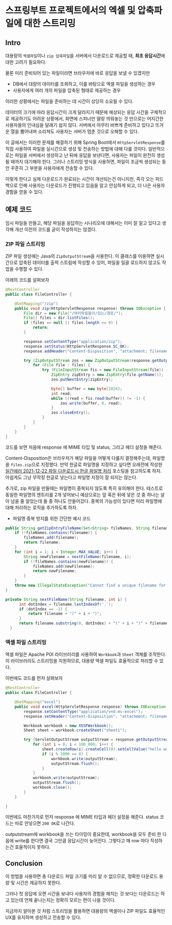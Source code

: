 # 스프링부트 프로젝트에서의 엑셀 및 압축파일에 대한 스트리밍

## Intro

대용량의 `엑셀파일`이나 `zip 압축파일`을 서버에서 다운로드로 제공할 때, **최초 응답시간**에 대한 고려가 필요하다. 

물론 미리 준비되어 있는 파일이라면 브라우저에 바로 응답을 보낼 수 있겠지만

- DB에서 대량의 데이터를 조회하고, 이를 바탕으로 엑셀 파일을 생성하는 경우 
- 사용자에게 여러 개의 파일을 압축된 형태로 제공하는 경우

이러한 상황에서는 파일을 준비하는 데 시간이 상당히 소요될 수 있다.

데이터의 크기에 따라 응답시간이 크게 달라지기 때문에 예상되는 응답 시간을 구체적으로 제공하기도 어려운 상황에서, 화면에 스피너만 딸랑 띄워놓는 것 만으로는 어지간한 사용자들의 인내심을 달래기 쉽지 않다. 서버에서 아무리 바쁘게 준비하고 있다고 뜨거운 열을 뿜어내며 소리쳐도 사용자는 서버가 멈춘 것으로 오해할 수 있다. 

이 글에서는 이러한 문제를 해결하기 위해 Spring Boot에서 `HttpServletResponse`를 직접 사용하여 파일을 실시간으로 생성 및 전송하는 방법에 대해 다룰 것이다.  일반적으로는 파일을 서버에서 생성하고 난 뒤에 응답을 보낸다면, 사용자는 파일이 완전히 생성될 때까지 대기해야 한다. 그러나 스트리밍 방식을 사용하면, 파일이 조금씩 생성되는 동안 꾸준히 그 부분을 사용자에게 전송할 수 있다. 

이렇게 한다고 실제 다운로드가 완료되는 시간이 개선되는건 아니지만, 즉각 오는 피드백으로 인해 사용자는 다운로드가 진행되고 있음을 알고 안심하게 되고, 더 나은 사용자 경험을 얻을 수 있다. 

## 예제 코드

임시 파일을 만들고, 해당 파일을 응답하는 시나리오에 대해서는 이미 잘 알고 있다고 생각해 개선 이전의 코드를 굳이 작성하지는 않겠다.

### ZIP 파일 스트리밍

ZIP 파일 생성에는 Java의 `ZipOutputStream`을 사용한다. 이 클래스를 이용하면 실시간으로 압축된 데이터를 출력 스트림에 작성할 수 있어, 파일을 일괄 로드하지 않고도 작업을 수행할 수 있다. 

아래의 코드를 살펴보자

```java
@RestController
public class FileController {

    @GetMapping("/zip")
    public void zip(HttpServletResponse response) throws IOException {
        File dir = new File("/여러파일들이/있는/경로/");
        File[] files = dir.listFiles();
        if (files == null || files.length == 0) {
            return;
        }

        response.setContentType("application/zip");
        response.setStatus(HttpServletResponse.SC_OK);
        response.addHeader("Content-Disposition", "attachment; filename=\"files.zip\"");

        try (ZipOutputStream zos = new ZipOutputStream(response.getOutputStream())) {
            for (File file : files) {
                try (FileInputStream fis = new FileInputStream(file)) {
                    ZipEntry zipEntry = new ZipEntry(file.getName());
                    zos.putNextEntry(zipEntry);

                    byte[] buffer = new byte[1024];
                    int read;
                    while ((read = fis.read(buffer)) != -1) {
                        zos.write(buffer, 0, read);
                    }
                    zos.closeEntry();
                }
            }
        }
    }
}
```

코드를 보면 처음에 response 에 MIME 타입 및 status, 그리고 헤더 설정을 해준다. 

Content-Disposition은 브라우저가 해당 파일을 어떻게 다룰지 결정해주는데, 파일명을 `files.zip`으로 지정했다. 만약 한글로 파일명을 지정하고 싶다면 오래전에 작성한 [일간에러 2021-12-22 파일 다운로드시 한글 파일명 처리](https://shanepark.tistory.com/305) 포스팅을 참고하도록 하자. 아쉽게도 그냥 무작정 한글로 넣는다고 파일명 지정이 잘 되지는 않는다.

추가로, zip 파일을 만들때는 파일명이 중복되지 않도록 특히 유의해야 한다. 테스트로 동일한 파일명의 엔트리를 2개 넣어보니 예상으로는 앞 혹은 뒤에 넣은 것 중 하나는 살아 남을 줄 알았는데 둘 중 하나도 안들어갔다. 중복의 가능성이 있다면 미리 파일명에 대해 처리하는 로직을 추가하도록 하자.

- 파일명 중복 방지를 위한 간단한 예시 코드 

```java
public String getZipEntryFileName(Set<String> fileNames, String filename) {
    if (!fileNames.contains(filename)) {
        fileNames.add(filename);
        return filename;
    }
    for (int i = 1; i < Integer.MAX_VALUE; i++) {
        String newFilename = nextFileName(filename, i);
        if (!fileNames.contains(newFilename)) {
            fileNames.add(newFilename);
            return newFilename;
        }
    }
    throw new IllegalStateException("Cannot find a unique filename for " + filename);
}

private String nextFileName(String filename, int i) {
      int dotIndex = filename.lastIndexOf('.');
      if (dotIndex == -1) {
          return filename + "(" + i + ")";
      }
      return filename.substring(0, dotIndex) + "(" + i + ")" + filename.substring(dotIndex);
  }

```

### 엑셀 파일 스트리밍

엑셀 파일은 Apache POI 라이브러리를 사용하여 `Workbook`과 `Sheet` 객체를 조작한다. 이 라이브러리도 스트리밍을 지원하므로, 대용량 엑셀 파일도 효율적으로 처리할 수 있다. 

이번에도 코드를 먼저 살펴보자

```java
@RestController
public class FileController {

    @GetMapping("excel")
    public void excel(HttpServletResponse response) throws IOException {
        response.setContentType("application/vnd.ms-excel");
        response.setHeader("Content-Disposition", "attachment; filename=sample.xlsx");

        Workbook workbook = new XSSFWorkbook();
        Sheet sheet = workbook.createSheet("sheet1");

        try (ServletOutputStream outputStream = response.getOutputStream()) {
            for (int i = 0; i < 100_000; i++) {
                sheet.createRow(i).createCell(0).setCellValue("hello world" + i);
                if (i % 1000 == 0) {
                    workbook.write(outputStream);
                    outputStream.flush();
                }
            }
            workbook.write(outputStream);
            outputStream.flush();
            workbook.close();
        }
    }

}
```

이번에도 마찬가지로 먼저 response 에 MIME 타입과 헤더 설정을 해준다. status 코드는 따로 안넣으면 `200 OK`로 나간다.

outputstream에 workbook을 쓰는 타이밍이 중요한데, workbook을 모두 준비 한 다음에 write를 한다면 결국 그만큼 응답시간이 늦어진다. 그렇다고 매 row 마다 작성하는건 효울적이지 못하다.

## Conclusion

이 방법을 사용하면 총 다운로드 파일 크기를 미리 알 수 없으므로, 정확한 다운로드 용량 및 시간은 제공하지 못한다.

그러나 첫 응답에 오랜 시간을 보내다 사용자의 경험을 해치는 것 보다는 다운로드는 하고 있는데 언제 끝나는지는 정확히 모르는 편이 나을 것이다.

지금까지 알아본 것 처럼 스트리밍을 활용하면 대용량의 엑셀이나 ZIP 파일도 효율적인 UX를 유지하며 생성하고 전송할 수 있다. 